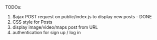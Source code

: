 TODOs:

1. $ajax POST request on public/index.js to display new posts - DONE
1. CSS style for Posts
1. display image/video/maps post from URL
1. authentication for sign up / log in
